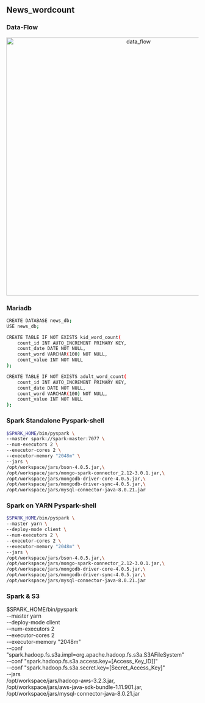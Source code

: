 ## News_wordcount

### Data-Flow
<p align="center">
    <img width="677" alt="data_flow" src="https://user-images.githubusercontent.com/77782770/162112185-4efe06f9-71d7-441e-8de4-1319d0b6a3bb.png" align="center">
</p>

### Mariadb
```bash
CREATE DATABASE news_db;
USE news_db;

CREATE TABLE IF NOT EXISTS kid_word_count(
    count_id INT AUTO_INCREMENT PRIMARY KEY,
    count_date DATE NOT NULL,
    count_word VARCHAR(100) NOT NULL,
    count_value INT NOT NULL
);

CREATE TABLE IF NOT EXISTS adult_word_count(
    count_id INT AUTO_INCREMENT PRIMARY KEY,
    count_date DATE NOT NULL,
    count_word VARCHAR(100) NOT NULL,
    count_value INT NOT NULL
);
```

### Spark Standalone Pyspark-shell
```bash
$SPARK_HOME/bin/pyspark \
--master spark://spark-master:7077 \
--num-executors 2 \
--executor-cores 2 \
--executor-memory "2048m" \
--jars \
/opt/workspace/jars/bson-4.0.5.jar,\
/opt/workspace/jars/mongo-spark-connector_2.12-3.0.1.jar,\
/opt/workspace/jars/mongodb-driver-core-4.0.5.jar,\
/opt/workspace/jars/mongodb-driver-sync-4.0.5.jar,\
/opt/workspace/jars/mysql-connector-java-8.0.21.jar
```

### Spark on YARN Pyspark-shell
```bash
$SPARK_HOME/bin/pyspark \
--master yarn \
--deploy-mode client \
--num-executors 2 \
--executor-cores 2 \
--executor-memory "2048m" \
--jars \
/opt/workspace/jars/bson-4.0.5.jar,\
/opt/workspace/jars/mongo-spark-connector_2.12-3.0.1.jar,\
/opt/workspace/jars/mongodb-driver-core-4.0.5.jar,\
/opt/workspace/jars/mongodb-driver-sync-4.0.5.jar,\
/opt/workspace/jars/mysql-connector-java-8.0.21.jar
```

### Spark & S3
$SPARK_HOME/bin/pyspark \
--master yarn \
--deploy-mode client \
--num-executors 2 \
--executor-cores 2 \
--executor-memory "2048m" \
--conf "spark.hadoop.fs.s3a.impl=org.apache.hadoop.fs.s3a.S3AFileSystem" \
--conf "spark.hadoop.fs.s3a.access.key=[Access_Key_ID]]" \
--conf "spark.hadoop.fs.s3a.secret.key=[Secret_Access_Key]" \
--jars \
/opt/workspace/jars/hadoop-aws-3.2.3.jar,\
/opt/workspace/jars/aws-java-sdk-bundle-1.11.901.jar,\
/opt/workspace/jars/mysql-connector-java-8.0.21.jar